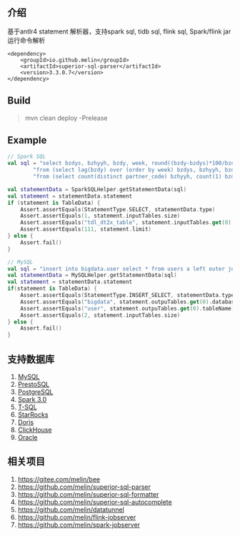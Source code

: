 ## 介绍

基于antlr4 statement 解析器，支持spark sql, tidb sql, flink sql, Spark/flink jar 运行命令解析

```
<dependency>
    <groupId>io.github.melin</groupId>
    <artifactId>superior-sql-parser</artifactId>
    <version>3.3.0.7</version>
</dependency>
```

## Build

> mvn clean deploy -Prelease

## Example

```kotlin
// Spark SQL
val sql = "select bzdys, bzhyyh, bzdy, week, round((bzdy-bzdys)*100/bzdys, 2) " +
        "from (select lag(bzdy) over (order by week) bzdys, bzhyyh, bzdy, week " +
        "from (select count(distinct partner_code) bzhyyh, count(1) bzdy, week from tdl_dt2x_table)) limit 111"

val statementData = SparkSQLHelper.getStatementData(sql)
val statement = statementData.statement
if (statement is TableData) {
    Assert.assertEquals(StatementType.SELECT, statementData.type)
    Assert.assertEquals(1, statement.inputTables.size)
    Assert.assertEquals("tdl_dt2x_table", statement.inputTables.get(0).tableName)
    Assert.assertEquals(111, statement.limit)
} else {
    Assert.fail()
}

// MySQL
val sql = "insert into bigdata.user select * from users a left outer join address b on a.address_id = b.id"
val statementData = MySQLHelper.getStatementData(sql)
val statement = statementData.statement
if(statement is TableData) {
    Assert.assertEquals(StatementType.INSERT_SELECT, statementData.type)
    Assert.assertEquals("bigdata", statement.outpuTables.get(0).databaseName)
    Assert.assertEquals("user", statement.outpuTables.get(0).tableName)
    Assert.assertEquals(2, statement.inputTables.size)
} else {
    Assert.fail()
}
```

## 支持数据库
1. [MySQL](https://github.com/antlr/grammars-v4/tree/master/sql/mysql)
2. [PrestoSQL](https://github.com/prestosql/presto/tree/master/presto-parser/src/main/antlr4/io/prestosql/sql/parser)
3. [PostgreSQL](https://github.com/pgcodekeeper/pgcodekeeper/tree/master/apgdiff/antlr-src)
4. [Spark 3.0](https://github.com/apache/spark/tree/master/sql/catalyst/src/main/antlr4/org/apache/spark/sql/catalyst/parser)
5. [T-SQL](https://github.com/antlr/grammars-v4/tree/master/sql/tsql)
6. [StarRocks](https://github.com/StarRocks/starrocks/tree/main/fe/fe-core/src/main/java/com/starrocks/sql/parser)
7. [Doris](https://github.com/apache/doris/tree/master/fe/fe-core/src/main/antlr4/org/apache/doris)
8. [ClickHouse](https://github.com/ClickHouse/ClickHouse/tree/master/utils/antlr)
9. [Oracle](https://github.com/antlr/grammars-v4/tree/master/sql/plsql)

## 相关项目
1. https://gitee.com/melin/bee
2. https://github.com/melin/superior-sql-parser
3. https://github.com/melin/superior-sql-formatter
4. https://github.com/melin/superior-sql-autocomplete
5. https://github.com/melin/datatunnel
6. https://github.com/melin/flink-jobserver
6. https://github.com/melin/spark-jobserver


